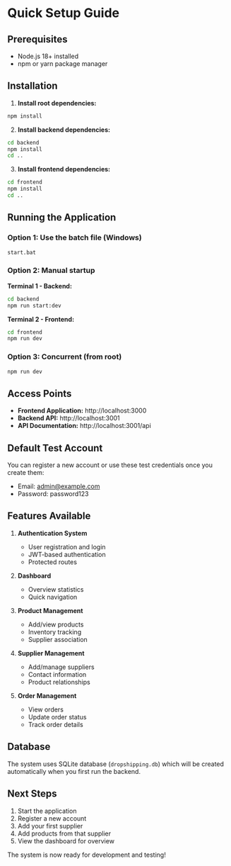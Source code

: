# Quick Setup Guide

## Prerequisites
- Node.js 18+ installed
- npm or yarn package manager

## Installation

1. **Install root dependencies:**
```bash
npm install
```

2. **Install backend dependencies:**
```bash
cd backend
npm install
cd ..
```

3. **Install frontend dependencies:**
```bash
cd frontend
npm install
cd ..
```

## Running the Application

### Option 1: Use the batch file (Windows)
```bash
start.bat
```

### Option 2: Manual startup

**Terminal 1 - Backend:**
```bash
cd backend
npm run start:dev
```

**Terminal 2 - Frontend:**
```bash
cd frontend
npm run dev
```

### Option 3: Concurrent (from root)
```bash
npm run dev
```

## Access Points

- **Frontend Application:** http://localhost:3000
- **Backend API:** http://localhost:3001
- **API Documentation:** http://localhost:3001/api

## Default Test Account

You can register a new account or use these test credentials once you create them:
- Email: admin@example.com
- Password: password123

## Features Available

1. **Authentication System**
   - User registration and login
   - JWT-based authentication
   - Protected routes

2. **Dashboard**
   - Overview statistics
   - Quick navigation

3. **Product Management**
   - Add/view products
   - Inventory tracking
   - Supplier association

4. **Supplier Management**
   - Add/manage suppliers
   - Contact information
   - Product relationships

5. **Order Management**
   - View orders
   - Update order status
   - Track order details

## Database

The system uses SQLite database (`dropshipping.db`) which will be created automatically when you first run the backend.

## Next Steps

1. Start the application
2. Register a new account
3. Add your first supplier
4. Add products from that supplier
5. View the dashboard for overview

The system is now ready for development and testing!